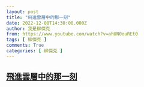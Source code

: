 ```yaml
---
layout: post
title: "飛進雲層中的那一刻"
date: 2022-12-08T14:30:00.000Z
author: 我是柳傑克
from: https://www.youtube.com/watch?v=ahUN0ouREt0
tags: [ 柳傑克 ]
comments: True
categories: [ 柳傑克 ]
---
```

<!--1670509800000-->
[飛進雲層中的那一刻](https://www.youtube.com/watch?v=ahUN0ouREt0)
------

<div>

</div>
